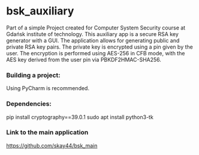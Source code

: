 # bsk_auxiliary
Part of a simple Project created for Computer System Security course at Gdańsk institute of technology. This auxiliary app is a secure RSA key generator with a GUI. The application allows for generating public and private RSA key pairs. The private key is encrypted using a pin given by the user. The encryption is performed using AES-256 in CFB mode, with the AES key derived from the user pin via PBKDF2HMAC-SHA256.

### Building a project:
Using PyCharm is recommended. 

### Dependencies:
pip install cryptography==39.0.1 
sudo apt install python3-tk 

### Link to the main application
https://github.com/skay44/bsk_main
